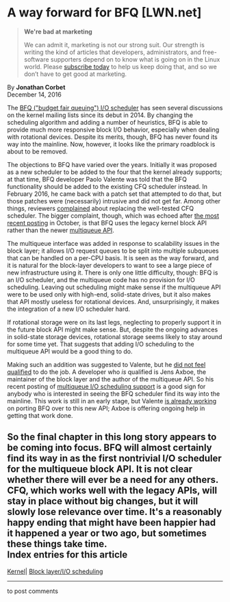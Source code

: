 # A way forward for BFQ [LWN.net]

> **We're bad at marketing**
> 
> We can admit it, marketing is not our strong suit. Our strength is writing the kind of articles that developers, administrators, and free-software supporters depend on to know what is going on in the Linux world. Please [subscribe today](/Promo/nsn-bad/subscribe) to help us keep doing that, and so we don’t have to get good at marketing. 

By **Jonathan Corbet**  
December 14, 2016 

The [BFQ ("budget fair queuing") I/O scheduler](/Articles/674308/) has seen several discussions on the kernel mailing lists since its debut in 2014. By changing the scheduling algorithm and adding a number of heuristics, BFQ is able to provide much more responsive block I/O behavior, especially when dealing with rotational devices. Despite its merits, though, BFQ has never found its way into the mainline. Now, however, it looks like the primary roadblock is about to be removed. 

The objections to BFQ have varied over the years. Initially it was proposed as a new scheduler to be added to the four that the kernel already supports; at that time, BFQ developer Paolo Valente was told that the BFQ functionality should be added to the existing CFQ scheduler instead. In February 2016, he came back with a patch set that attempted to do that, but those patches were (necessarily) intrusive and did not get far. Among other things, reviewers [complained](/Articles/709204/) about replacing the well-tested CFQ scheduler. The bigger complaint, though, which was echoed after [the most recent posting](/Articles/704648/) in October, is that BFQ uses the legacy kernel block API rather than the newer [multiqueue API](/Articles/552904/). 

The multiqueue interface was added in response to scalability issues in the block layer; it allows I/O request queues to be split into multiple subqueues that can be handled on a per-CPU basis. It is seen as the way forward, and it is natural for the block-layer developers to want to see a large piece of new infrastructure using it. There is only one little difficulty, though: BFQ is an I/O scheduler, and the multiqueue code has no provision for I/O scheduling. Leaving out scheduling might make sense if the multiqueue API were to be used only with high-end, solid-state drives, but it also makes that API mostly useless for rotational devices. And, unsurprisingly, it makes the integration of a new I/O scheduler hard. 

If rotational storage were on its last legs, neglecting to properly support it in the future block API might make sense. But, despite the ongoing advances in solid-state storage devices, rotational storage seems likely to stay around for some time yet. That suggests that adding I/O scheduling to the multiqueue API would be a good thing to do. 

Making such an addition was suggested to Valente, but he [did not feel qualified](/Articles/709207/) to do the job. A developer who _is_ qualified is Jens Axboe, the maintainer of the block layer and the author of the multiqueue API. So his recent posting of [multiqueue I/O scheduling support](/Articles/708465/) is a good sign for anybody who is interested in seeing the BFQ scheduler find its way into the mainline. This work is still in an early stage, but Valente [is already working](/Articles/709209/) on porting BFQ over to this new API; Axboe is offering ongoing help in getting that work done. 

So the final chapter in this long story appears to be coming into focus. BFQ will almost certainly find its way in as the first nontrivial I/O scheduler for the multiqueue block API. It is not clear whether there will ever be a need for any others. CFQ, which works well with the legacy APIs, will stay in place without big changes, but it will slowly lose relevance over time. It's a reasonably happy ending that might have been happier had it happened a year or two ago, but sometimes these things take time.  
Index entries for this article  
---  
[Kernel](/Kernel/Index)| [Block layer/I/O scheduling](/Kernel/Index#Block_layer-IO_scheduling)  
  


* * *

to post comments 
